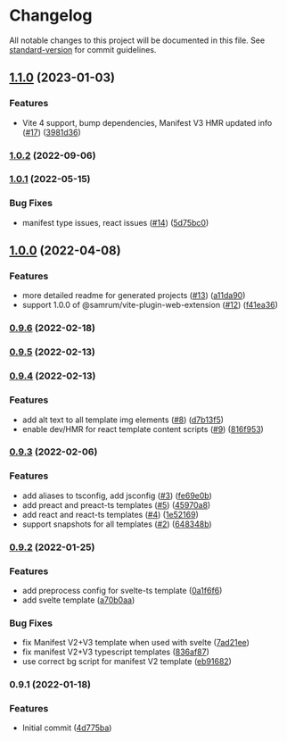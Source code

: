 # Changelog

All notable changes to this project will be documented in this file. See [standard-version](https://github.com/conventional-changelog/standard-version) for commit guidelines.

## [1.1.0](https://github.com/samrum/create-vite-plugin-web-extension/compare/v1.0.2...v1.1.0) (2023-01-03)

### Features

- Vite 4 support, bump dependencies, Manifest V3 HMR updated info ([#17](https://github.com/samrum/create-vite-plugin-web-extension/issues/17)) ([3981d36](https://github.com/samrum/create-vite-plugin-web-extension/commit/3981d3613f7074886c52d6630aed4e085780b42a))

### [1.0.2](https://github.com/samrum/create-vite-plugin-web-extension/compare/v1.0.1...v1.0.2) (2022-09-06)

### [1.0.1](https://github.com/samrum/create-vite-plugin-web-extension/compare/v1.0.0...v1.0.1) (2022-05-15)

### Bug Fixes

- manifest type issues, react issues ([#14](https://github.com/samrum/create-vite-plugin-web-extension/issues/14)) ([5d75bc0](https://github.com/samrum/create-vite-plugin-web-extension/commit/5d75bc0b8754d43b2655116bca190ca76c0a1798))

## [1.0.0](https://github.com/samrum/create-vite-plugin-web-extension/compare/v0.9.6...v1.0.0) (2022-04-08)

### Features

- more detailed readme for generated projects ([#13](https://github.com/samrum/create-vite-plugin-web-extension/issues/13)) ([a11da90](https://github.com/samrum/create-vite-plugin-web-extension/commit/a11da909f0c9728197a078064c2836a3a26c801b))
- support 1.0.0 of @samrum/vite-plugin-web-extension ([#12](https://github.com/samrum/create-vite-plugin-web-extension/issues/12)) ([f41ea36](https://github.com/samrum/create-vite-plugin-web-extension/commit/f41ea369f06126141886877d094d2010184f6e61))

### [0.9.6](https://github.com/samrum/create-vite-plugin-web-extension/compare/v0.9.5...v0.9.6) (2022-02-18)

### [0.9.5](https://github.com/samrum/create-vite-plugin-web-extension/compare/v0.9.4...v0.9.5) (2022-02-13)

### [0.9.4](https://github.com/samrum/create-vite-plugin-web-extension/compare/v0.9.3...v0.9.4) (2022-02-13)

### Features

- add alt text to all template img elements ([#8](https://github.com/samrum/create-vite-plugin-web-extension/issues/8)) ([d7b13f5](https://github.com/samrum/create-vite-plugin-web-extension/commit/d7b13f53b775f6e980731e5ad9b7d07807577104))
- enable dev/HMR for react template content scripts ([#9](https://github.com/samrum/create-vite-plugin-web-extension/issues/9)) ([816f953](https://github.com/samrum/create-vite-plugin-web-extension/commit/816f953c334ad204debf158d3a5502e304746012))

### [0.9.3](https://github.com/samrum/create-vite-plugin-web-extension/compare/v0.9.2...v0.9.3) (2022-02-06)

### Features

- add aliases to tsconfig, add jsconfig ([#3](https://github.com/samrum/create-vite-plugin-web-extension/issues/3)) ([fe69e0b](https://github.com/samrum/create-vite-plugin-web-extension/commit/fe69e0bb61c54fd8046bc8a03b832f51d7ccae06))
- add preact and preact-ts templates ([#5](https://github.com/samrum/create-vite-plugin-web-extension/issues/5)) ([45970a8](https://github.com/samrum/create-vite-plugin-web-extension/commit/45970a87f381c3fa62548a8a6a354546000d9a26))
- add react and react-ts templates ([#4](https://github.com/samrum/create-vite-plugin-web-extension/issues/4)) ([1e52169](https://github.com/samrum/create-vite-plugin-web-extension/commit/1e5216956740adba4f8d6568224f4761ac1c3168))
- support snapshots for all templates ([#2](https://github.com/samrum/create-vite-plugin-web-extension/issues/2)) ([648348b](https://github.com/samrum/create-vite-plugin-web-extension/commit/648348b56122cdcd02d79a8da114735654dce86b))

### [0.9.2](https://github.com/samrum/create-vite-plugin-web-extension/compare/v0.9.1...v0.9.2) (2022-01-25)

### Features

- add preprocess config for svelte-ts template ([0a1f6f6](https://github.com/samrum/create-vite-plugin-web-extension/commit/0a1f6f62a6a784c5bcd0d38daea03fa2bfde8509))
- add svelte template ([a70b0aa](https://github.com/samrum/create-vite-plugin-web-extension/commit/a70b0aa14923b4e59a6ea4ee8ef00b47308a04d5))

### Bug Fixes

- fix Manifest V2+V3 template when used with svelte ([7ad21ee](https://github.com/samrum/create-vite-plugin-web-extension/commit/7ad21ee0c66547e8b297c7bf158be57d5b7b3a4f))
- fix manifest V2+V3 typescript templates ([836af87](https://github.com/samrum/create-vite-plugin-web-extension/commit/836af87fb605040c2a55c3fdbdfadda63b170f34))
- use correct bg script for manifest V2 template ([eb91682](https://github.com/samrum/create-vite-plugin-web-extension/commit/eb916828ef11b54da1fc0c127ff3f9ca7d47b91f))

### 0.9.1 (2022-01-18)

### Features

- Initial commit ([4d775ba](https://github.com/samrum/create-vite-plugin-web-extension/commit/4d775ba7bb993eee5c73feb06dd4a98011179834))
